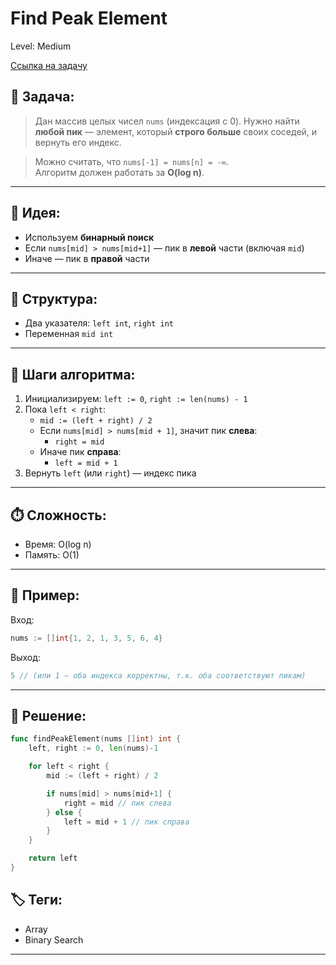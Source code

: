# Find Peak Element

Level: Medium

[Ссылка на задачу](https://leetcode.com/problems/find-peak-element)

## 🧠 Задача:
> Дан массив целых чисел `nums` (индексация с 0). Нужно найти **любой пик** — элемент, который **строго больше** своих соседей, и вернуть его индекс.

> Можно считать, что `nums[-1] = nums[n] = -∞`.  
> Алгоритм должен работать за **O(log n)**.

---

## 📌 Идея:
- Используем **бинарный поиск**
- Если `nums[mid] > nums[mid+1]` — пик в **левой** части (включая `mid`)
- Иначе — пик в **правой** части

---

## 📏 Структура:
- Два указателя: `left int`, `right int`
- Переменная `mid int`

---

## 🔁 Шаги алгоритма:

1. Инициализируем: `left := 0`, `right := len(nums) - 1`
2. Пока `left < right`:
   - `mid := (left + right) / 2`
   - Если `nums[mid] > nums[mid + 1]`, значит пик **слева**:
     - `right = mid`
   - Иначе пик **справа**:
     - `left = mid + 1`
3. Вернуть `left` (или `right`) — индекс пика

---

## ⏱️ Сложность:
- Время: O(log n)
- Память: O(1)

---

## 📄 Пример:

Вход:
```go
nums := []int{1, 2, 1, 3, 5, 6, 4}
```

Выход:
```go
5 // (или 1 — оба индекса корректны, т.к. оба соответствуют пикам)
```

---

## 📝 Решение:

```go
func findPeakElement(nums []int) int {
	left, right := 0, len(nums)-1

	for left < right {
		mid := (left + right) / 2

		if nums[mid] > nums[mid+1] {
			right = mid // пик слева
		} else {
			left = mid + 1 // пик справа
		}
	}

	return left
}
```

## 🏷 Теги:
- Array
- Binary Search

---